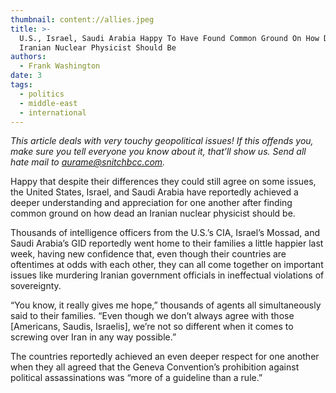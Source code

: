 ```yaml
---
thumbnail: content://allies.jpeg
title: >-
  U.S., Israel, Saudi Arabia Happy To Have Found Common Ground On How Dead
  Iranian Nuclear Physicist Should Be
authors:
  - Frank Washington
date: 3
tags:
  - politics
  - middle-east
  - international
---
```


*This article deals with very touchy geopolitical issues! If this offends you, make sure you tell everyone you know about it, that’ll show us. Send all hate mail to [aurame@snitchbcc.com](mailto:aurame@snitchbcc.com).*

Happy that despite their differences they could still agree on some issues, the United States, Israel, and Saudi Arabia have reportedly achieved a deeper understanding and appreciation for one another after finding common ground on how dead an Iranian nuclear physicist should be. 

Thousands of intelligence officers from the U.S.’s CIA, Israel’s Mossad, and Saudi Arabia’s GID reportedly went home to their families a little happier last week, having new confidence that, even though their countries are oftentimes at odds with each other, they can all come together on important issues like murdering Iranian government officials in ineffectual violations of sovereignty. 

“You know, it really gives me hope,” thousands of agents all simultaneously said to their families. “Even though we don’t always agree with those [Americans, Saudis, Israelis], we’re not so different when it comes to screwing over Iran in any way possible.”

The countries reportedly achieved an even deeper respect for one another when they all agreed that the Geneva Convention’s prohibition against political assassinations was “more of a guideline than a rule.”
